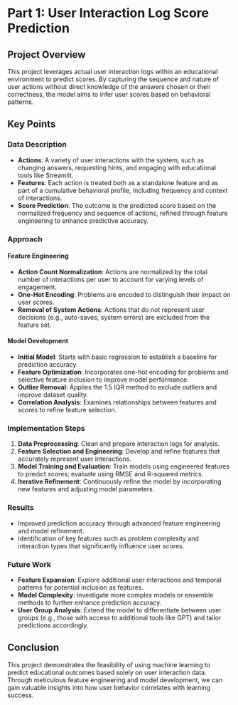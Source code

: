 # Part 1: User Interaction Log Score Prediction

## Project Overview
This project leverages actual user interaction logs within an educational environment to predict scores. By capturing the sequence and nature of user actions without direct knowledge of the answers chosen or their correctness, the model aims to infer user scores based on behavioral patterns.

## Key Points

### Data Description
- **Actions**: A variety of user interactions with the system, such as changing answers, requesting hints, and engaging with educational tools like Streamlit.
- **Features**: Each action is treated both as a standalone feature and as part of a cumulative behavioral profile, including frequency and context of interactions.
- **Score Prediction**: The outcome is the predicted score based on the normalized frequency and sequence of actions, refined through feature engineering to enhance predictive accuracy.

### Approach

#### Feature Engineering
- **Action Count Normalization**: Actions are normalized by the total number of interactions per user to account for varying levels of engagement.
- **One-Hot Encoding**: Problems are encoded to distinguish their impact on user scores.
- **Removal of System Actions**: Actions that do not represent user decisions (e.g., auto-saves, system errors) are excluded from the feature set.

#### Model Development
- **Initial Model**: Starts with basic regression to establish a baseline for prediction accuracy.
- **Feature Optimization**: Incorporates one-hot encoding for problems and selective feature inclusion to improve model performance.
- **Outlier Removal**: Applies the 1.5 IQR method to exclude outliers and improve dataset quality.
- **Correlation Analysis**: Examines relationships between features and scores to refine feature selection.

### Implementation Steps
1. **Data Preprocessing**: Clean and prepare interaction logs for analysis.
2. **Feature Selection and Engineering**: Develop and refine features that accurately represent user interactions.
3. **Model Training and Evaluation**: Train models using engineered features to predict scores; evaluate using RMSE and R-squared metrics.
4. **Iterative Refinement**: Continuously refine the model by incorporating new features and adjusting model parameters.

### Results
- Improved prediction accuracy through advanced feature engineering and model refinement.
- Identification of key features such as problem complexity and interaction types that significantly influence user scores.

### Future Work
- **Feature Expansion**: Explore additional user interactions and temporal patterns for potential inclusion as features.
- **Model Complexity**: Investigate more complex models or ensemble methods to further enhance prediction accuracy.
- **User Group Analysis**: Extend the model to differentiate between user groups (e.g., those with access to additional tools like GPT) and tailor predictions accordingly.

## Conclusion
This project demonstrates the feasibility of using machine learning to predict educational outcomes based solely on user interaction data. Through meticulous feature engineering and model development, we can gain valuable insights into how user behavior correlates with learning success.
